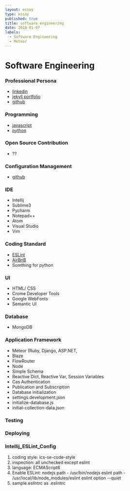 ```yaml
---
layout: essay
type: essay
published: true
title: software engineering
date: 2018-01-07
labels:
  - Software Engineering
  - Meteor
---
```


# Software Engineering

### Professional Persona
 * [linkedin](https://www.linkedin.com/in/ayushmaskey/)
 * [jekyll portfolio](https://ayushmaskey.github.io/)
 * [github](https://github.com/ayushmaskey)

### Programming
 * [javascript](https://github.com/ayushmaskey/software_engineering_ICS314_fall2017)
 * [python](https://github.com/ayushmaskey/Python_ucb61a_Spring2018)

### Open Source Contribution
 * ??

### Configuration Management
 * [github](https://github.com/ayushmaskey)

### IDE
 * Intellij
 * Sublime3
 * Pycharm
 * Notepad++
 * Atom
 * Visual Studio
 * Vim

### Coding Standard
 * [ESLint](http://courses.ics.hawaii.edu/ics314f17/morea/development-environments/ics-se-code-style.xml)
 * [AirBnB](https://github.com/airbnb/javascript)
 * Somthing for python

### UI
 * HTML/ CSS
 * Crome Developer Tools
 * Google WebFonts
 * Semantic UI

### Database
 * MongoDB

### Application Framework
 * Meteor (Ruby, Django, ASP.NET, 
  * Blaze
  * FlowRouter
  * Node
  * Simple Schema
  * Reactive Dict, Reactive Var, Session Variables
  * Cas Authentication
  * Publication and Subscription
  * Database initialization
   * settings.development.json
   * initialize-database.js
   * initial-collection-data.json

### Testing

### Deploying

### Intellij_ESLint_Config

1. coding style: ics-se-code-style
2. inspection: all unchecked except eslint
3. language: ECMAScript6
4. Enable ESLint:
	nodejs path - /usr/bin/nodejs
	eslint path - /usr/local/lib/node_modules/eslint
	eslint option --quiet
5. sample.eslintrc as .eslintrc

